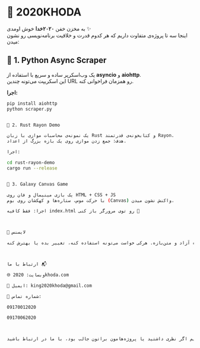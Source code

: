 # 🚀 2020KHODA  

به مخزن خفن **۲۰۲۰خدا** خوش اومدی ✨  
اینجا سه تا پروژه‌ی متفاوت داریم که هر کدوم قدرت و خلاقیت برنامه‌نویسی رو نشون میدن:


## 📌 1. Python Async Scraper  
یک وب‌اسکرپر ساده و سریع با استفاده از **asyncio** و **aiohttp**.  
این اسکریپت می‌تونه چندین URL رو همزمان فراخوانی کنه.  

**اجرا:**
```bash
pip install aiohttp
python scraper.py


📌 2. Rust Rayon Demo

یک نمونه‌ی محاسبات موازی با زبان Rust و کتابخونه‌ی قدرتمند Rayon.
هدف: جمع زدن موازی روی یک بازه بزرگ از اعداد.

اجرا:

cd rust-rayon-demo
cargo run --release


📌 3. Galaxy Canvas Game

یک بازی مینیمال و فان روی HTML + CSS + JS
با حرکت موس، ستاره‌ها و کهکشان روی بوم (Canvas) واکنش نشون میدن.

اجرا: فقط کافیه index.html رو توی مرورگر باز کنی 🌌



📜 لایسنس

این پروژه آزاد و متن‌بازه. هرکی خواست می‌تونه استفاده کنه، تغییر بده یا بهترش کنه ✨



ارتباط با ما 📬

🌐 وبسایت: 2020khoda.com

📧 ایمیل: king2020khoda@gmail.com

📱 شماره تماس:

09170012020

09170062020



ما تیم ۲۰۲۰خدا هستیم؛ خوشحال می‌شیم اگر نظری داشتید یا پروژه‌هامون براتون جالب بود، با ما در ارتباط باشید 🙌
